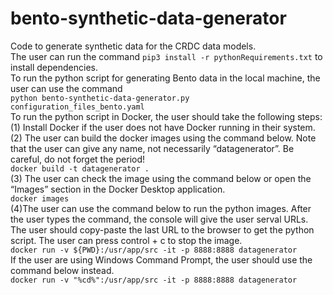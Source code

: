 # bento-synthetic-data-generator
Code to generate synthetic data for the CRDC data models.<br/>
The user can run the command ````pip3 install -r pythonRequirements.txt```` to install dependencies.<br/>
To run the python script for generating Bento data in the local machine, the user can use the command <br/>
```python bento-synthetic-data-generator.py configuration_files_bento.yaml```<br/>
To run the python script in Docker, the user should take the following steps:<br/>
(1) Install Docker if the user does not have Docker running in their system.<br/>
(2) The user can build the docker images using the command below. Note that the user can give any name, not necessarily “datagenerator”. Be careful, do not forget the period!<br/>
```docker build -t datagenerator .```<br/>
(3) The user can check the image using the command below or open the “Images” section in the Docker Desktop application.<br/>
```docker images```<br/>
(4)The user can use the command below to run the python images. After the user types the command, the console will give the user serval URLs. The user should copy-paste the last URL to the browser to get the python script. The user can press control + c to stop the image.<br/>
```docker run -v ${PWD}:/usr/app/src -it -p 8888:8888 datagenerator```<br/>
If the user are using Windows Command Prompt, the user should use the command below instead.<br/>
```docker run -v "%cd%":/usr/app/src -it -p 8888:8888 datagenerator```<br/>
